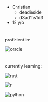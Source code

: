 + Christian 
  - deadinside
  - d3ad1ns1d3
+ 18 y/o
#
proficient in:

![oracle](https://img.shields.io/badge/Java-Proficient-000000?style=for-the-badge&logo=oracle&logoColor=red)
#
currently learning: 

![rust](https://img.shields.io/badge/Rust-Learning-000000?style=for-the-badge&logo=rust&logoColor=white)

![r](https://img.shields.io/badge/R-Learning-000000?style=for-the-badge&logo=r&logoColor=white)

![python](https://img.shields.io/badge/Python-Learning-000000?style=for-the-badge&logo=Python&logoColor=blue)
#

